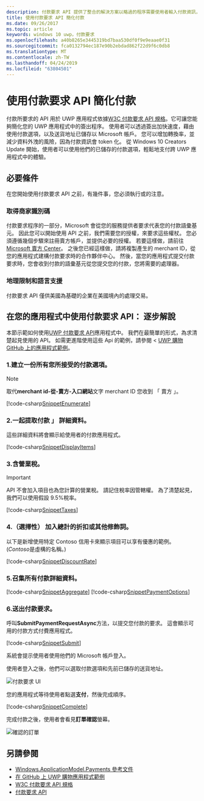 ```yaml
---
description: 付款要求 API 提供了整合的解決方案以略過的程序需要使用者輸入付款資訊，然後選取傳送方法的 UWP 應用程式。
title: 使用付款要求 API 簡化付款
ms.date: 09/26/2017
ms.topic: article
keywords: windows 10 uwp，付款要求
ms.openlocfilehash: a40b8265e3445319bd7baa530df0f9e9eaae0f31
ms.sourcegitcommit: fca0132794ec187e90b2ebdad862f22d9f6c0db8
ms.translationtype: MT
ms.contentlocale: zh-TW
ms.lasthandoff: 04/24/2019
ms.locfileid: "63804501"
---
```

# <a name="simplify-payments-with-the-payment-request-api"></a>使用付款要求 API 簡化付款
付款所要求的 API 用於 UWP 應用程式依據[W3C 付款要求 API 規格](https://w3c.github.io/browser-payment-api/)。它可讓您能夠簡化您的 UWP 應用程式中的簽出程序。 使用者可以透過簽出加快速度，藉由使用付款選項，以及送貨地址已儲存以 Microsoft 帳戶。 您可以增加轉換率，並減少資料外洩的風險，因為付款資訊會 token 化。 從 Windows 10 Creators Update 開始，使用者可以使用他們的已儲存的付款選項，輕鬆地支付跨 UWP 應用程式中的體驗。

## <a name="prerequisites"></a>必要條件
在您開始使用付款要求 API 之前，有幾件事，您必須執行或的注意。

### <a name="getting-a-merchant-id"></a>取得商家識別碼
付款要求程序的一部分，Microsoft 會從您的服務提供者要求代表您的付款語彙基元。 因此您可以開始使用 API 之前，我們需要您的授權，來要求這些權杖。  您必須遵循幾個步驟來註冊賣方帳戶，並提供必要的授權。 若要這樣做，請前往[Microsoft 賣方 Center](https://seller.microsoft.com/en-us/dashboard/registration/seller/?accountprogram=uwp)。 之後您已經這樣做，請將複製產生的 merchant ID，從您的應用程式建構付款要求時的合作夥伴中心。 然後，當您的應用程式提交付款要求時，您會收到付款的語彙基元從您提交您的付款，您將需要的處理器。

### <a name="geographic-restrictions-and-language-support"></a>地理限制和語言支援
付款要求 API 僅供美國為基礎的企業在美國境內的處理交易。

## <a name="using-the-payment-request-api-in-your-app-step-by-step"></a>在您的應用程式中使用付款要求 API： 逐步解說
本節示範如何使用[UWP 付款要求 API](https://docs.microsoft.com/en-us/uwp/api/windows.applicationmodel.payments)應用程式中。 我們在最簡單的形式，為求清楚起見使用的 API。 如需更進階使用這些 Api 的範例，請參閱 < [UWP 購物 GitHub 上的應用程式範例](https://github.com/Microsoft/Windows-appsample-shopping)。

### <a name="1-create-a-set-of-all-the-payment-options-that-you-accept"></a>1.建立一份所有您所接受的付款選項。
> [!Note]
> 取代**merchant id-從-賣方-入口網站**文字 merchant ID 您收到 「 賣方 」。

[!code-csharp[SnippetEnumerate](./code/PaymentsApiSample/PaymentsApiSample/MainPage.xaml.cs#SnippetEnumerate)]

### <a name="2-pull-the-payment-details-together"></a>2.一起提取付款 」 詳細資料。 

這些詳細資料將會顯示給使用者的付款應用程式。 

[!code-csharp[SnippetDisplayItems](./code/PaymentsApiSample/PaymentsApiSample/MainPage.xaml.cs#SnippetDisplayItems)]

### <a name="3-include-the-sales-tax"></a>3.含營業稅。 

> [!Important]
> API 不會加入項目也為您計算的營業稅。 請記住稅率因管轄權。 為了清楚起見，我們可以使用假設 9.5%稅率。

[!code-csharp[SnippetTaxes](./code/PaymentsApiSample/PaymentsApiSample/MainPage.xaml.cs#SnippetTaxes)]

### <a name="4-optional--add-discounts-or-other-modifiers-to-the-total"></a>4.（選擇性） 加入總計的折扣或其他修飾詞。 

以下是新增使用特定 Contoso 信用卡來顯示項目可以享有優惠的範例。 (*Contoso*是虛構的名稱。)

[!code-csharp[SnippetDiscountRate](./code/PaymentsApiSample/PaymentsApiSample/MainPage.xaml.cs#SnippetDiscountRate)]

### <a name="5-assemble-all-the-payment-details"></a>5.召集所有付款詳細資料。

[!code-csharp[SnippetAggregate](./code/PaymentsApiSample/PaymentsApiSample/MainPage.xaml.cs#SnippetAggregate)]
[!code-csharp[SnippetPaymentOptions](./code/PaymentsApiSample/PaymentsApiSample/MainPage.xaml.cs#SnippetPaymentOptions)]

### <a name="6-submit-the-payment-request"></a>6.送出付款要求。 

呼叫**SubmitPaymentRequestAsync**方法，以提交您付款的要求。 這會顯示可用的付款方式付費應用程式。

[!code-csharp[SnippetSubmit](./code/PaymentsApiSample/PaymentsApiSample/MainPage.xaml.cs#SnippetSubmit)]

系統會提示使用者使用他們的 Microsoft 帳戶登入。

使用者登入之後，他們可以選取付款選項和先前已儲存的送貨地址。

![付款要求 UI](./images/33.png "付款要求 UI")

您的應用程式等待使用者點選**支付**，然後完成順序。

[!code-csharp[SnippetComplete](./code/PaymentsApiSample/PaymentsApiSample/MainPage.xaml.cs#SnippetComplete)]

完成付款之後，使用者會看見**訂單確認**螢幕。

![確認的訂單](./images/44.png "確認的訂單 ")

## <a name="see-also"></a>另請參閱
- [Windows.ApplicationModel.Payments 參考文件](https://docs.microsoft.com/en-us/uwp/api/windows.applicationmodel.payments)
- [在 GitHub 上 UWP 購物應用程式範例](https://github.com/Microsoft/Windows-appsample-shopping)
- [W3C 付款要求 API 規格](https://www.w3.org/TR/payment-request/)
- [付款要求 API ](https://docs.microsoft.com/en-us/microsoft-edge/dev-guide/device/payment-request-api)

